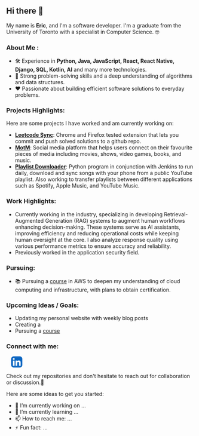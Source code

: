 ## Hi there 👋

My name is **Eric**, and I'm a software developer. I'm a graduate from the University of Toronto with a specialist in Computer Science. 🤓

### About Me :

- 🛠 Experience in **Python, Java, JavaScript, React, React Native, Django, SQL, Kotlin, AI** and many more technologies.
- 🧠 Strong problem-solving skills and a deep understanding of algorithms and data structures.
- ❤ Passionate about building efficient software solutions to everyday problems.

### Projects Highlights:

Here are some projects I have worked and am currently working on:

- **[Leetcode Sync](https://github.com/galegoer/leetcode_sync)**: Chrome and Firefox tested extension that lets you commit and push solved solutions to a github repo.
- **[MotM](https://github.com/apps-of-the-millennium/motm)**: Social media platform that helps users connect on their favourite pieces of media including movies, shows, video games, books, and music.
- **[Playlist Downloader](https://github.com/galegoer/playlist-downloader)**: Python program in conjunction with Jenkins to run daily, download and sync songs with your phone from a public YouTube playlist. Also working to transfer playlists between different applications such as Spotify, Apple Music, and YouTube Music.

### Work Highlights:

- Currently working in the industry, specializing in developing Retrieval-Augmented Generation (RAG) systems to augment human workflows enhancing decision-making. These systems serve as AI assistants, improving efficiency and reducing operational costs while keeping human oversight at the core. I also analyze response quality using various performance metrics to ensure accuracy and reliability.
- Previously worked in the application security field.

### Pursuing:

- 📚 Pursuing a [course](https://www.udemy.com/course/aws-certified-cloud-practitioner-new/learn/lecture/20053442?start=15#overview) in AWS to deepen my understanding of cloud computing and infrastructure, with plans to obtain certification.

### Upcoming Ideas / Goals:

- Updating my personal website with weekly blog posts
- Creating a
- Pursuing a [course]()

### Connect with me:
<a href="https://www.linkedin.com/in/eric-galego/" target="blank"><img align="center" src="https://github.com/galegoer/galegoer/blob/main/Icons/linkedIn.svg" alt="galegoer" height="30" width="30" style="margin-left: 13px"/></a>

Check out my repositories and don't hesitate to reach out for collaboration or discussion.🙂

Here are some ideas to get you started:

- 🔭 I’m currently working on ...
- 🌱 I’m currently learning ...
- 📫 How to reach me: ...
- ⚡ Fun fact: ...
